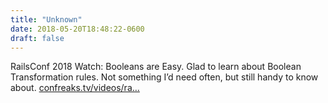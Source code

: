 ```yaml
---
title: "Unknown"
date: 2018-05-20T18:48:22-0600
draft: false
---
```


RailsConf 2018 Watch: Booleans are Easy. Glad to learn about Boolean Transformation rules. Not something I’d need often, but still handy to know about. [confreaks.tv/videos/ra…](http://confreaks.tv/videos/railsconf2018-booleans-are-easy-true-or-false)
